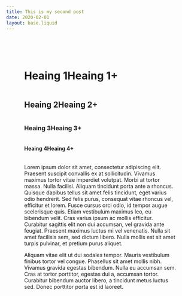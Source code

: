 ```yaml
---
title: This is my second post
date: 2020-02-01
layout: base.liquid
---
```


<main>
  <div style="max-width:var(--measure-wide);padding: 3rem;">
    <div style="display:flex;">
      <div>
        <h1>Heaing 1</h1>
      </div>
      <div>
        <h1 class="plus">Heaing 1+</h1>
      </div>
    </div>
    <div style="display:flex;">
      <div>
        <h2>Heaing 2</h2>
      </div>
      <div>
        <h2 class="plus">Heaing 2+</h2>
      </div>
    </div>
    <div style="display:flex;">
      <div>
        <h3>Heaing 3</h3>
      </div>
      <div>
        <h3 class="plus">Heaing 3+</h3>
      </div>
    </div>
    <div style="display:flex;">
      <div>
        <h4>Heaing 4</h4>
      </div>
      <div>
        <h4 class="plus">Heaing 4+</h4>
      </div>
    </div>
    <div style="display:flex;max-width:50vw">
      <div>
        <p>Lorem ipsum dolor sit amet, consectetur adipiscing elit. Praesent suscipit convallis ex at sollicitudin. Vivamus maximus tortor vitae imperdiet volutpat. Morbi at tortor massa. Nulla facilisi. Aliquam tincidunt porta ante a rhoncus. Quisque dapibus tellus sit amet felis tincidunt, eget varius odio hendrerit. Sed felis purus, consequat vitae rhoncus vel, efficitur et lorem. Fusce cursus orci odio, id tempor augue scelerisque quis. Etiam vestibulum maximus leo, eu bibendum velit. Cras varius ipsum ac mollis efficitur. Curabitur sagittis elit non dui accumsan, vel gravida ante feugiat. Praesent maximus luctus mi vel venenatis. Nulla sit amet facilisis sem, sed dictum libero. Nulla mollis est sit amet turpis pulvinar, et pretium purus aliquet.</p>
      <p>Aliquam vitae elit ut dui sodales tempor. Mauris vestibulum finibus tortor vel congue. Phasellus sit amet mollis nibh. Vivamus gravida egestas bibendum. Nulla eu accumsan sem. Cras at tortor porttitor, egestas dui a, accumsan tortor. Curabitur bibendum auctor libero, a tincidunt metus luctus sed. Donec porttitor porta est id laoreet.</p>
      </div>
    </div>
  </div>
</main>
